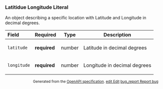 <!--- This is a generated file, do not edit! -->
<!--- [START maps_http_schema_latitudelongitudeliteral] -->
<h3 class="schema-object" id="LatitudeLongitudeLiteral">Latitidue Longitude Literal</h3>

An object describing a specific location with Latitude and Longitude in decimal degrees.

| Field       | Required     | Type   | Description                                                                        |
| :---------- | ------------ | ------ | ---------------------------------------------------------------------------------- |
| `latitude`  | **required** | number | <div class="nonref-property-description"><p>Latitude in decimal degrees</p></div>  |
| `longitude` | **required** | number | <div class="nonref-property-description"><p>Longitude in decimal degrees</p></div> |

<p style="text-align: right; font-size: smaller;">Generated from the <a class="gc-analytics-event" data-category="GMP" data-label="openapi-github" href="https://github.com/googlemaps/openapi-specification" title="Google Maps Platform OpenAPI Specification" class="external">OpenAPI specification</a>.
 <a class="gc-analytics-event" data-category="GMP" data-label="openapi-github" href="https://github.com/googlemaps/openapi-specification/blob/main/specification/schema" title="Edit on GitHub"><span class="material-icons">edit</span> Edit</a>
 <a class="gc-analytics-event" data-category="GMP" data-label="openapi-github" href="https://github.com/googlemaps/openapi-specification/issues/new?assignees=&labels=type%3A+bug%2C+triage+me&template=bug_report.md&title=[schema] Bug - LatitudeLongitudeLiteral" title="File bug for schema on GitHub"><span class="material-icons">bug_report</span> Report bug</a>
</p>

<!--- [END maps_http_schema_latitudelongitudeliteral] -->
